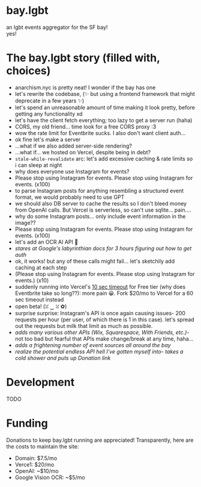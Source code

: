 # bay.lgbt
an lgbt events aggregator for the SF bay!  
yes!

# The bay.lgbt story (filled with, choices)
- anarchism.nyc is pretty neat! I wonder if the bay has one
- let's rewrite the codebase, (✨ but using a frontend framework that might deprecate in a few years ✨)
- let's spend an unreasonable amount of time making it look pretty, before getting any functionality xd
- let's have the client fetch everything; too lazy to get a server run (haha)
- CORS, my old friend... time look for a free CORS proxy :3
- wow the rate limit for Eventbrite sucks. I also don't want client auth...
- ok fine let's make a server
- ...what if we also added server-side rendering?
- ...what if... we hosted on Vercel, despite being in debt?
- `stale-while-revalidate` arc: let's add excessive caching & rate limits so i can sleep at night
- why does everyone use Instagram for events?
- Please stop using Instagram for events. Please stop using Instagram for events. (x100)
- to parse Instagram posts for anything resembling a structured event format, we would probably need to use GPT
- we should also DB server to cache the results so I don't bleed money from OpenAI calls. But Vercel is serverless, so can't use sqlite... pain....
- why do some Instagram posts... only include event information in the image??
- Please stop using Instagram for events. Please stop using Instagram for events. (x100)
- let's add an OCR AI API 🫠
- *stares at Google's labyrinthian docs for 3 hours figuring out how to get auth*
- ok, it works! but any of these calls might fail... let's sketchily add caching at each step
- (Please stop using Instagram for events. Please stop using Instagram for events.) (x10)
- suddenly running into Vercel's [10 sec timeout](https://vercel.com/docs/concepts/limits/overview#general-limits:~:text=Serverless%20Function%20Execution%20Timeout%20(Seconds)) for Free tier (why does Eventbrite take so long??): more pain 😀. Fork $20/mo to Vercel for a 60 sec timeout instead
- open beta! (ꈍ ‿ ꈍ ✿)
- surprise surprise: Instagram's API is once again causing issues- 200 requests per hour (per user, of which there is 1 in this case). let's spread out the requests but milk that limit as much as possible.
- *adds many various other APIs (Wix, Squarespace, With Friends, etc.)*- not too bad but fearful that APIs make change/break at any time, haha...
- *adds a frightening number of event sources all around the bay*
- *realize the potential endless API hell I've gotten myself into*- *takes a cold shower and puts up Donation link*

# Development
TODO

# Funding
Donations to keep bay.lgbt running are appreciated! Transparently, here are the costs to maintain the site:
- Domain: $7.5/mo
- Verce1: $20/mo
- OpenAI: ~$10/mo
- Google Vision OCR: ~$5/mo
